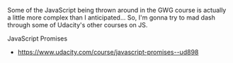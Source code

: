 Some of the JavaScript being thrown around in the GWG course is actually a little more
complex than I anticipated... So, I'm gonna try to mad dash through some of Udacity's
other courses on JS.

JavaScript Promises
* https://www.udacity.com/course/javascript-promises--ud898
